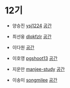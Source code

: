 # 12기

- 양승진 [ysj1224](https://github.com/ysj1224)
[공간](https://github.com/StudyFork/GoogryAndroidArchitectureStudy/tree/master/class12/ysj1224)

- 최선웅 [dlqkfzlr](https://github.com/dlqkfzlr)
[공간](https://github.com/StudyFork/GoogryAndroidArchitectureStudy/tree/master/class12/dlqkfzlr)

- 이다원 [](https://github.com/)
[공간](https://github.com/StudyFork/GoogryAndroidArchitectureStudy/tree/master/class12/)

- 이호영 [pgshoot13](https://github.com/pgshoot13)
[공간](https://github.com/StudyFork/GoogryAndroidArchitectureStudy/tree/master/class12/pgshoot13)

- 지운만 [manjee-study](https://github.com/manjee-study)
[공간](https://github.com/StudyFork/GoogryAndroidArchitectureStudy/tree/master/class12/manjee-study)

- 이송미 [songmilee](https://github.com/songmilee)
[공간](https://github.com/StudyFork/GoogryAndroidArchitectureStudy/tree/master/class12/songmilee)
